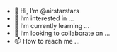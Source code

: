 - 👋 Hi, I’m @airstarstars
- 👀 I’m interested in ...
- 🌱 I’m currently learning ...
- 💞️ I’m looking to collaborate on ...
- 📫 How to reach me ...

<!---
airstarstars/airstarstars is a ✨ special ✨ repository because its `README.md` (this file) appears on your GitHub profile.
You can click the Preview link to take a look at your changes.
--->
